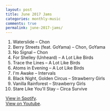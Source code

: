 ```yaml
---
layout: post
title: June 2017 Jams
categories: monthly-music
comments: true
permalink: june-2017-jams/
---
```


1. Waterslide – Chon
2. Berry Streets (feat. GoYama) – Chon, GoYama
3. No Signal – Chon
4. For Shelley (Unheard) – A Lot Like Birds
5. Trace the Lines – A Lot Like Birds
6. Atoms in Evening – A Lot Like Birds
7. I'm Awake – Intervals
8. Black Night, Golden Circus – Strawberry Girls
9. Vanilla Rainforest – Strawberry Girls
10. Stare Like You'll Stay – Circa Survive

[View in Spotify][spotify].  
[View on Youtube][youtube].

[spotify]: https://open.spotify.com/user/fred.hohman/playlist/2FSXRc9lF4g3hNm7WQb3Xz "View in Spotify."
[youtube]: https://www.youtube.com/playlist?list=PL7t4sFPlrvYUQgURZNl_79xCPzVtDixGe "View on Youtube."